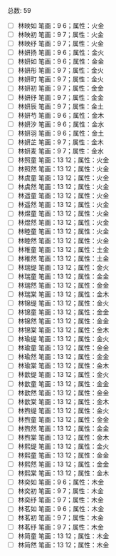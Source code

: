 总数: 59
- [ ] 林映如 笔画：9 6；属性：火金
- [ ] 林映初 笔画：9 7；属性：火金
- [ ] 林映纾 笔画：9 7；属性：火金
- [ ] 林妍扬 笔画：9 6；属性：金火
- [ ] 林妍如 笔画：9 6；属性：金金
- [ ] 林妍彤 笔画：9 7；属性：金火
- [ ] 林妍町 笔画：9 7；属性：金火
- [ ] 林妍初 笔画：9 7；属性：金金
- [ ] 林妍纾 笔画：9 7；属性：金金
- [ ] 林妍辰 笔画：9 7；属性：金土
- [ ] 林妍芍 笔画：9 6；属性：金木
- [ ] 林妍汐 笔画：9 6；属性：金水
- [ ] 林妍羽 笔画：9 6；属性：金土
- [ ] 林妍芷 笔画：9 7；属性：金木
- [ ] 林妍麦 笔画：9 7；属性：金水
- [ ] 林照童 笔画：13 12；属性：火金
- [ ] 林照然 笔画：13 12；属性：火金
- [ ] 林虞童 笔画：13 12；属性：火金
- [ ] 林虞然 笔画：13 12；属性：火金
- [ ] 林遥童 笔画：13 12；属性：火金
- [ ] 林遥然 笔画：13 12；属性：火金
- [ ] 林煜童 笔画：13 12；属性：火金
- [ ] 林煜然 笔画：13 12；属性：火金
- [ ] 林睦童 笔画：13 12；属性：火金
- [ ] 林睦然 笔画：13 12；属性：火金
- [ ] 林稚童 笔画：13 12；属性：土金
- [ ] 林稚然 笔画：13 12；属性：土金
- [ ] 林瑞缇 笔画：13 12；属性：金火
- [ ] 林瑞童 笔画：13 12；属性：金金
- [ ] 林瑞然 笔画：13 12；属性：金金
- [ ] 林瑞棠 笔画：13 12；属性：金木
- [ ] 林锦缇 笔画：13 12；属性：金火
- [ ] 林锦童 笔画：13 12；属性：金金
- [ ] 林锦然 笔画：13 12；属性：金金
- [ ] 林锦棠 笔画：13 12；属性：金木
- [ ] 林瑜缇 笔画：13 12；属性：金火
- [ ] 林瑜童 笔画：13 12；属性：金金
- [ ] 林瑜然 笔画：13 12；属性：金金
- [ ] 林瑜棠 笔画：13 12；属性：金木
- [ ] 林歆缇 笔画：13 12；属性：金火
- [ ] 林歆童 笔画：13 12；属性：金金
- [ ] 林歆然 笔画：13 12；属性：金金
- [ ] 林歆棠 笔画：13 12；属性：金木
- [ ] 林煦缇 笔画：13 12；属性：金火
- [ ] 林煦童 笔画：13 12；属性：金金
- [ ] 林煦然 笔画：13 12；属性：金金
- [ ] 林煦棠 笔画：13 12；属性：金木
- [ ] 林熙缇 笔画：13 12；属性：金火
- [ ] 林熙童 笔画：13 12；属性：金金
- [ ] 林熙然 笔画：13 12；属性：金金
- [ ] 林熙棠 笔画：13 12；属性：金木
- [ ] 林奕如 笔画：9 6；属性：木金
- [ ] 林奕初 笔画：9 7；属性：木金
- [ ] 林奕纾 笔画：9 7；属性：木金
- [ ] 林茗如 笔画：9 6；属性：木金
- [ ] 林茗初 笔画：9 7；属性：木金
- [ ] 林茗纾 笔画：9 7；属性：木金
- [ ] 林简童 笔画：13 12；属性：木金
- [ ] 林简然 笔画：13 12；属性：木金
